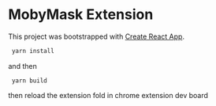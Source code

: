 # MobyMask Extension

This project was bootstrapped with [Create React App](https://github.com/facebook/create-react-app).

```bash
 yarn install
```

and then

```
 yarn build
```

then reload the extension fold in chrome extension dev board
